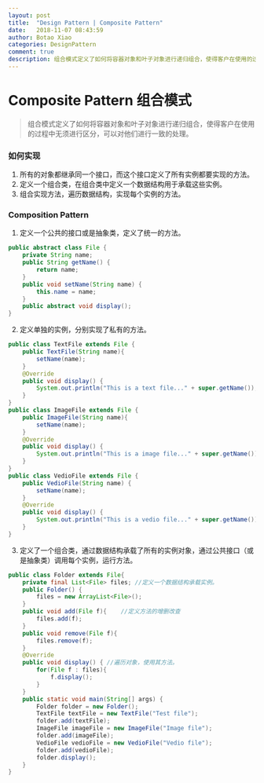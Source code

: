 ```yaml
---
layout: post
title:  "Design Pattern | Composite Pattern"
date:   2018-11-07 08:43:59
author: Botao Xiao
categories: DesignPattern
comment: true
description: 组合模式定义了如何将容器对象和叶子对象进行递归组合，使得客户在使用的过程中无须进行区分，可以对他们进行一致的处理。
---
```

# Composite Pattern 组合模式
> 组合模式定义了如何将容器对象和叶子对象进行递归组合，使得客户在使用的过程中无须进行区分，可以对他们进行一致的处理。

### 如何实现
1. 所有的对象都继承同一个接口，而这个接口定义了所有实例都要实现的方法。
2. 定义一个组合类，在组合类中定义一个数据结构用于承载这些实例。
3. 组合实现方法，遍历数据结构，实现每个实例的方法。

### Composition Pattern
1. 定义一个公共的接口或是抽象类，定义了统一的方法。
```Java
public abstract class File {
	private String name;
	public String getName() {
		return name;
	}
	public void setName(String name) {
		this.name = name;
	}
	public abstract void display();
}
```

2. 定义单独的实例，分别实现了私有的方法。
```Java
public class TextFile extends File {
	public TextFile(String name){
		setName(name);
	}
	@Override
	public void display() {
		System.out.println("This is a text file..." + super.getName());
	}
}
public class ImageFile extends File {
	public ImageFile(String name){
		setName(name);
	}
	@Override
	public void display() {
		System.out.println("This is a image file..." + super.getName());
	}
}
public class VedioFile extends File {
	public VedioFile(String name) {
		setName(name);
	}
	@Override
	public void display() {
		System.out.println("This is a vedio file..." + super.getName());
	}
}
```

3. 定义了一个组合类，通过数据结构承载了所有的实例对象，通过公共接口（或是抽象类）调用每个实例，运行方法。
```Java
public class Folder extends File{
	private final List<File> files;	//定义一个数据结构承载实例。
	public Folder() {
		files = new ArrayList<File>();
	}
	public void add(File f){	//定义方法的增删改查
		files.add(f);
	}
	public void remove(File f){
		files.remove(f);
	}
	@Override
	public void display() {	//遍历对象，使用其方法。
		for(File f : files){
			f.display();
		}
	}
	public static void main(String[] args) {
		Folder folder = new Folder();
		TextFile textFile = new TextFile("Test file");
		folder.add(textFile);
		ImageFile imageFile = new ImageFile("Image file");
		folder.add(imageFile);
		VedioFile vedioFile = new VedioFile("Vedio file");
		folder.add(vedioFile);
		folder.display();
	}
}
```
